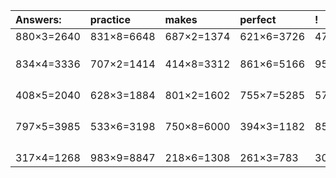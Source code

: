 | Answers: | practice | makes | perfect | ! |
| :--- | :--- | :--- | :--- | :--- |
| 880×3=2640 | 831×8=6648 | 687×2=1374 | 621×6=3726 | 474×9=4266 | 
|   |   |   |   |   | 
|   |   |   |   |   | 
|   |   |   |   |   | 
| 834×4=3336 | 707×2=1414 | 414×8=3312 | 861×6=5166 | 950×5=4750 | 
|   |   |   |   |   | 
|   |   |   |   |   | 
|   |   |   |   |   | 
|   |   |   |   |   | 
| 408×5=2040 | 628×3=1884 | 801×2=1602 | 755×7=5285 | 575×3=1725 | 
|   |   |   |   |   | 
|   |   |   |   |   | 
|   |   |   |   |   | 
|   |   |   |   |   | 
| 797×5=3985 | 533×6=3198 | 750×8=6000 | 394×3=1182 | 851×8=6808 | 
|   |   |   |   |   | 
|   |   |   |   |   | 
|   |   |   |   |   | 
|   |   |   |   |   | 
| 317×4=1268 | 983×9=8847 | 218×6=1308 | 261×3=783 | 300×4=1200 | 
